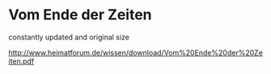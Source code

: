 # Vom Ende der Zeiten
constantly updated and original size

http://www.heimatforum.de/wissen/download/Vom%20Ende%20der%20Zeiten.pdf
